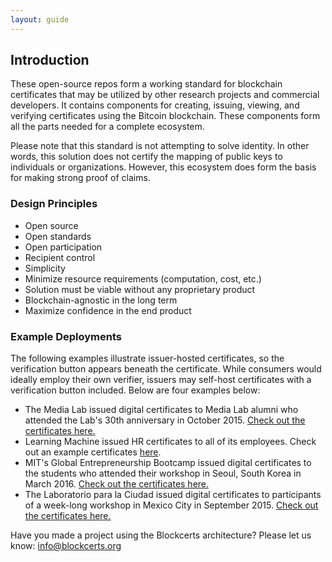 ```yaml
---
layout: guide
---
```


## Introduction

These open-source repos form a working standard for blockchain certificates that may be utilized by other research projects and commercial developers. It contains components for creating, issuing, viewing, and verifying certificates using the Bitcoin blockchain. These components form all the parts needed for a complete ecosystem.

Please note that this standard is not attempting to solve identity. In other words, this solution does not certify the mapping of public keys to individuals or organizations. However, this ecosystem does form the basis for making strong proof of claims.

### Design Principles

*   Open source
*   Open standards
*   Open participation
*   Recipient control
*   Simplicity
*   Minimize resource requirements (computation, cost, etc.)
*   Solution must be viable without any proprietary product
*   Blockchain-agnostic in the long term
*   Maximize confidence in the end product

### Example Deployments

The following examples illustrate issuer-hosted certificates, so the verification button appears beneath the certificate. While consumers would ideally employ their own verifier, issuers may self-host certificates with a verification button included. Below are four examples below:

*   The Media Lab issued digital certificates to Media Lab alumni who attended the Lab's 30th anniversary in October 2015\. [Check out the certificates here.](https://coins.media.mit.edu/)
*   Learning Machine issued HR certificates to all of its employees. Check out an example certificates [here](https://hr.learningmachine.com/13dfa9c6-ced9-4693-875a-ed131d51e502).
*   MIT's Global Entrepreneurship Bootcamp issued digital certificates to the students who attended their workshop in Seoul, South Korea in March 2016\. [Check out the certificates here.](http://certificates-bootcamp.mit.edu/)
*   The Laboratorio para la Ciudad issued digital certificates to participants of a week-long workshop in Mexico City in September 2015\. [Check out the certificates here.](http://certs.labcd.mx/)

Have you made a project using the Blockcerts architecture? Please let us know: info@blockcerts.org
